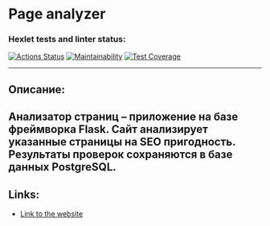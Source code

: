 # Page analyzer

### Hexlet tests and linter status:
[![Actions Status](https://github.com/Prosto-Pasha/python-project-83/workflows/hexlet-check/badge.svg)](https://github.com/Prosto-Pasha/python-project-83/actions)
[![Maintainability](https://api.codeclimate.com/v1/badges/031229ccdb2de3296369/maintainability)](https://codeclimate.com/github/Prosto-Pasha/python-project-83/maintainability)
[![Test Coverage](https://api.codeclimate.com/v1/badges/031229ccdb2de3296369/test_coverage)](https://codeclimate.com/github/Prosto-Pasha/python-project-83/test_coverage)

---
## Описание:
Анализатор страниц – приложение на базе фреймворка Flask. Сайт анализирует указанные страницы на SEO пригодность. Результаты проверок сохраняются в базе данных PostgreSQL.
---
## Links:
- [Link to the website](https://python-project-83-production-01ef.up.railway.app/)
